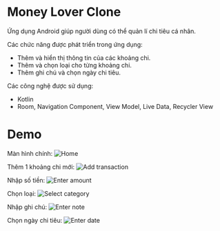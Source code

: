 # Money Lover Clone
Ứng dụng Android giúp người dùng có thể quản lí chi tiêu cá nhân.

Các chức năng được phát triển trong ứng dụng:
+ Thêm và hiển thị thông tin của các khoảng chi.
+ Thêm và chọn loại cho từng khoảng chi.
+ Thêm ghi chú và chọn ngày chi tiêu.

Các công nghệ được sử dụng:
+ Kotlin
+ Room, Navigation Component, View Model, Live Data, Recycler View

# Demo
Màn hình chính:
![Home](https://user-images.githubusercontent.com/62199772/218683850-00ee62fb-2edd-4649-8229-3521b36de70c.jpg)

Thêm 1 khoảng chi mới:
![Add transaction](https://user-images.githubusercontent.com/62199772/218683815-48031af3-8b35-4e35-ac30-06ffdaa1c820.jpg)

Nhập số tiền:
![Enter amount](https://user-images.githubusercontent.com/62199772/218684100-211d8393-27ca-4035-b3e3-a131b1e9b623.jpg)

Chọn loại:
![Select category](https://user-images.githubusercontent.com/62199772/218684927-4c98dc3e-d8a5-493f-b3d6-ec36a7ce286b.jpg)

Nhập ghi chú:
![Enter note](https://user-images.githubusercontent.com/62199772/218685070-918729ae-60f9-4905-96e7-ad181145bed5.jpg)

Chọn ngày chi tiêu:
![Enter date](https://user-images.githubusercontent.com/62199772/218686511-a8581cd1-7960-4fb7-8eee-d2822db68f18.jpg)

